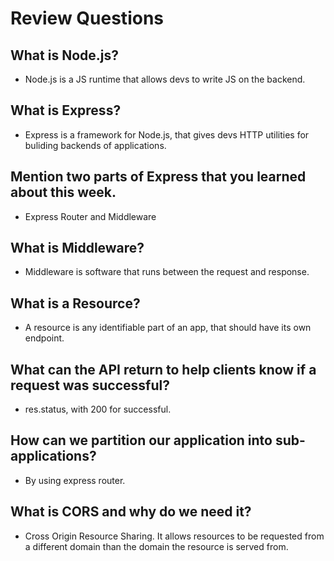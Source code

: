 # Review Questions

## What is Node.js?

* Node.js is a JS runtime that allows devs to write JS on the backend.

## What is Express?

* Express is a framework for Node.js, that gives devs HTTP utilities for buliding backends of applications.

## Mention two parts of Express that you learned about this week.

* Express Router and Middleware

## What is Middleware?

* Middleware is software that runs between the request and response.

## What is a Resource?

* A resource is any identifiable part of an app, that should have its own endpoint.

## What can the API return to help clients know if a request was successful?

* res.status, with 200 for successful.

## How can we partition our application into sub-applications?

* By using express router.

## What is CORS and why do we need it?

* Cross Origin Resource Sharing. It allows resources to be requested from a different domain than the domain the resource is served from.
